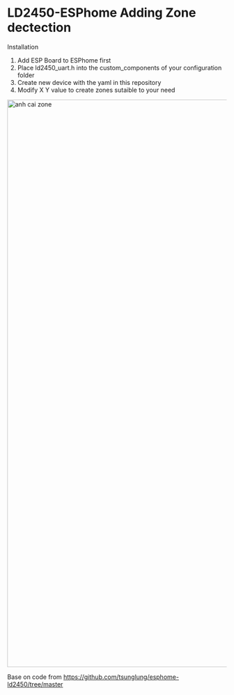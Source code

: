 # LD2450-ESPhome Adding Zone dectection

Installation

1. Add ESP Board to ESPhome first
2. Place ld2450_uart.h into the custom_components of your configuration folder
3. Create new device with the yaml in this repository
4. Modify X Y value to create zones sutaible to your need

<img width="1305" alt="anh cai zone" src="https://github.com/haminhtuan/LD2450-ESPhome/assets/39614020/4f8719d1-6a76-4e93-ae95-b89b12cc8733">

Base on code from https://github.com/tsunglung/esphome-ld2450/tree/master

